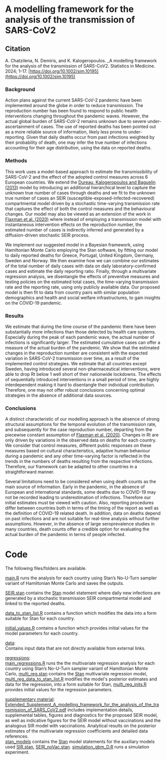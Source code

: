 
# A modelling framework for the analysis of the transmission of SARS-CoV2

## Citation

A. Chatzilena, N. Demiris, and K. Kalogeropoulos. _A modelling framework for the analysis of the transmission of
SARS-CoV2. Statistics in Medicine. 2024; 1-17. [https://doi.org/10.1002/sim.10195](https://doi.org/10.1002/sim.10195)
### Background

Action plans against the current SARS-CoV-2 pandemic have been implemented around the globe in order to reduce transmission. The reproduction number has been found to respond to public health interventions changing throughout the pandemic waves. However, the actual global burden of SARS-CoV-2 remains unknown due to severe under-ascertainment of cases. The use of reported  deaths has been pointed out as a more reliable source of information, likely less prone to under-reporting. Given that daily deaths occur from past infections weighted by their probability of death, one may infer the true number of infections accounting for their age distribution, using the data on reported deaths.

### Methods 

This work uses a model-based approach to estimate the transmissibility of SARS-CoV-2 and the effect of the adopted control measures across 6 European countries. We extend the [Dureau, Kalogeropoulos and Baguelin (2013)](https://doi.org/10.1093/biostatistics/kxs052) model by introducing an additional hierarchical level to capture the unknown true number of cases through deaths and we fit to the unknown true number of cases an SEIR (susceptible-exposed-infected-recovered) compartmental model driven by a stochastic time-varying transmission rate that captures the effect of both the control measures and the behavioural changes. Our model may also be viewed as an extension of the work in [Flaxman et al. (2020)](https://doi.org/10.1038/s41586-020-2405-7) where instead of employing a transmission model with instantaneous intervention effects on the reproduction number, the estimated number of cases is indirectly inferred and generated by a diffusion-driven stochastic SEIR process.

We implement our suggested model in a Bayesian framework, using Hamiltonian Monte Carlo employing the Stan software, by fitting our model to daily reported deaths for Greece, Portugal, United Kingdom, Germany, Sweden and Norway. We then examine how we can combine our estimates of the total number of daily cases with data on daily laboratory-confirmed cases and estimate the daily reporting ratio. Finally, through a multivariate regression analysis, we disentangle the effects of preventive measures and testing policies on the estimated total cases, the time-varying transmission rate and the reporting rate, using only publicly available data. Our proposed model is then fit to data from country pairs with similar population demographics and health and social welfare infrastructures, to gain insights on the COVID-19 pandemic.

### Results

We estimate that during the time course of the pandemic there have been substantially more infections than those detected by health care systems. Especially during the peak of each pandemic wave, the actual number of infections is significantly larger. The estimated cumulative cases can offer a measure of the actual burden of the pandemic. We show that the estimated changes in the reproduction number are consistent with the expected variation in SARS-CoV-2 transmission over time, as a result of the implemented control strategies. We estimate that all countries except Sweden, having introduced several non-pharmaceutical interventions, were able to drop Rt below 1 well short of their nationwide lockdowns. The effects of sequentially introduced interventions in a small period of time, are highly interdependent making it hard to disentangle their individual contribution. Therefore, one may not offer robust conclusions concerning optimal strategies in the absence of additional data sources.

### Conclusions

A distinct characteristic of our modelling approach is the absence of strong structural assumptions for the temporal evolution of the transmission rate, and subsequently for the case reproduction number, departing from the piecewise constant assumption of  [Flaxman et al. (2020)](https://doi.org/10.1038/s41586-020-2405-7). Changes in Rt are only driven by variations in the observed data on deaths for each country. We consider that control measures, different public responses on these measures based on cultural characteristics, adaptive human behaviour during a pandemic and any other time-varying factor is reflected in the trends in the numbers of deaths resulting from the respective infections. Therefore, our framework can be adapted to other countries in a straightforward manner.

Several limitations need to be considered when using death counts as the main source of information. Early in the pandemic, in the absence of European and international standards, some deaths due to COVID-19 may not be recorded leading to underestimation of infections. Therefore our initial estimates must be viewed with caution. Also, reporting procedures differ between countries both in terms of the timing of the report as well as the definition of COVID-19 related death. In addition, data on deaths depend on past infections and are not suitable for real-time analysis without further assumptions. However, in the absence of large seroprevalence studies in many countries, death counts offer a credible option for evaluating the actual burden of the pandemic in terms of people infected.

# Code

The following files/folders are available.

[main.R](https://github.com/anastasiachtz/seir-gbm/blob/main/main.R) runs the analysis for each country using Stan’s No-U-Turn sampler variant of Hamiltonian Monte Carlo and saves the outputs.

[SEIR.stan](https://github.com/anastasiachtz/seir-gbm/blob/main/SEIR.stan) contains the [Stan](https://mc-stan.org/) model statement where daily new infections are generated by a stochastic transmission SEIR compartmental model and linked to the reported deaths.

[data_to_stan_list.R](https://github.com/anastasiachtz/seir-gbm/blob/main/data_to_stan_list.R) contains a function which modifies the data into a form suitable for Stan for each country.

[initial_values.R](https://github.com/anastasiachtz/seir-gbm/blob/main/initial_values.R) contains a function which provides initial values for the model parameters for each country.

[data](https://github.com/anastasiachtz/seir-gbm/tree/main/data):<br>
Contains input data that are not directly available from external links.

[regressions](https://github.com/anastasiachtz/seir-gbm/tree/main/regressions):<br>
[main_regressions.R](https://github.com/anastasiachtz/seir-gbm/blob/main/regressions/main_regressions.R) runs the the multivariate regression analysis for each country using Stan’s No-U-Turn sampler variant of Hamiltonian Monte Carlo, [multi_reg.stan](https://github.com/anastasiachtz/seir-gbm/blob/main/regressions/multi_reg.stan) contains the [Stan](https://mc-stan.org/) multivariate regression model, [multi_reg_data_to_stan_list.R](https://github.com/anastasiachtz/seir-gbm/blob/main/regressions/multi_reg_data_to_stan_list.R) modifies the model's posterior estimates and data for the regression, into a form suitable for Stan, 
[multi_reg_inits.R](https://github.com/anastasiachtz/seir-gbm/blob/main/regressions/multi_reg_inits.R) provides initial values for the regression parameters.

[supplementary material](https://github.com/anastasiachtz/seir-gbm/tree/main/supplementary%20material):<br>
[Extended_Supplement_A_modelling_framework_for_the_analysis_of_the_transmission_of_SARS_CoV2.pdf](https://github.com/anastasiachtz/seir-gbm/blob/main/supplementary%20material/Extended_Supplement_A_modelling_framework_for_the_analysis_of_the_transmission_of_SARS_CoV2.pdf) includes implementation details, supplemental tables, figures and diagnostics for the proposed SEIR model, as well as indicative figures for the SEIR model without vaccinations and the analogous SIR model with vaccinations. Analytical results on the posterior estimates of the multivariate regression coefficients and detailed data references.<br>
[stan_models](https://github.com/anastasiachtz/seir-gbm/tree/main/supplementary%20material/stan_models) contains the [Stan](https://mc-stan.org/) model statements for the auxiliary models used [SIR.stan](https://github.com/anastasiachtz/seir-gbm/blob/main/supplementary%20material/stan_models/SIR.stan), [SEIR_noVac.stan](https://github.com/anastasiachtz/seir-gbm/blob/main/supplementary%20material/stan_models/SEIR_noVac.stan).
[simulation_gbm_D.R](https://github.com/anastasiachtz/seir-gbm/blob/main/supplementary%20material/simulation_gbm_D.R) runs a simulation experiment.


